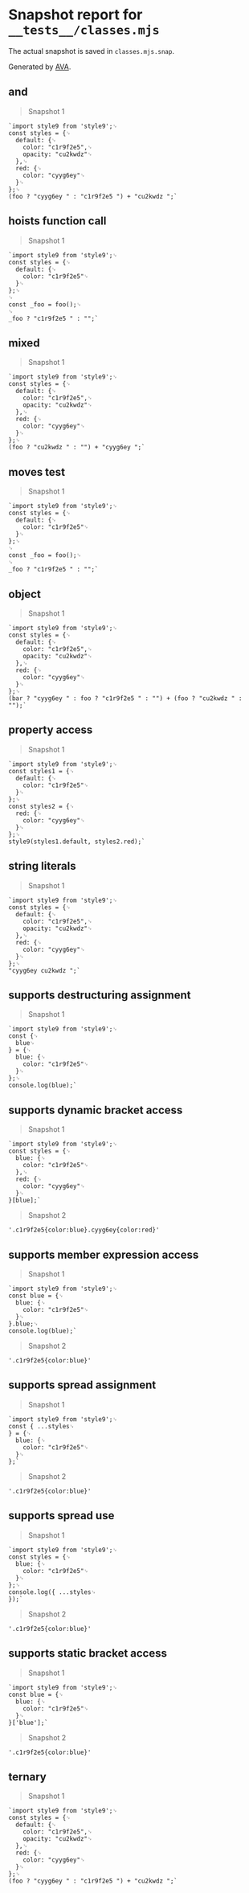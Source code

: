 # Snapshot report for `__tests__/classes.mjs`

The actual snapshot is saved in `classes.mjs.snap`.

Generated by [AVA](https://avajs.dev).

## and

> Snapshot 1

    `import style9 from 'style9';␊
    const styles = {␊
      default: {␊
        color: "c1r9f2e5",␊
        opacity: "cu2kwdz"␊
      },␊
      red: {␊
        color: "cyyg6ey"␊
      }␊
    };␊
    (foo ? "cyyg6ey " : "c1r9f2e5 ") + "cu2kwdz ";`

## hoists function call

> Snapshot 1

    `import style9 from 'style9';␊
    const styles = {␊
      default: {␊
        color: "c1r9f2e5"␊
      }␊
    };␊
    ␊
    const _foo = foo();␊
    ␊
    _foo ? "c1r9f2e5 " : "";`

## mixed

> Snapshot 1

    `import style9 from 'style9';␊
    const styles = {␊
      default: {␊
        color: "c1r9f2e5",␊
        opacity: "cu2kwdz"␊
      },␊
      red: {␊
        color: "cyyg6ey"␊
      }␊
    };␊
    (foo ? "cu2kwdz " : "") + "cyyg6ey ";`

## moves test

> Snapshot 1

    `import style9 from 'style9';␊
    const styles = {␊
      default: {␊
        color: "c1r9f2e5"␊
      }␊
    };␊
    ␊
    const _foo = foo();␊
    ␊
    _foo ? "c1r9f2e5 " : "";`

## object

> Snapshot 1

    `import style9 from 'style9';␊
    const styles = {␊
      default: {␊
        color: "c1r9f2e5",␊
        opacity: "cu2kwdz"␊
      },␊
      red: {␊
        color: "cyyg6ey"␊
      }␊
    };␊
    (bar ? "cyyg6ey " : foo ? "c1r9f2e5 " : "") + (foo ? "cu2kwdz " : "");`

## property access

> Snapshot 1

    `import style9 from 'style9';␊
    const styles1 = {␊
      default: {␊
        color: "c1r9f2e5"␊
      }␊
    };␊
    const styles2 = {␊
      red: {␊
        color: "cyyg6ey"␊
      }␊
    };␊
    style9(styles1.default, styles2.red);`

## string literals

> Snapshot 1

    `import style9 from 'style9';␊
    const styles = {␊
      default: {␊
        color: "c1r9f2e5",␊
        opacity: "cu2kwdz"␊
      },␊
      red: {␊
        color: "cyyg6ey"␊
      }␊
    };␊
    "cyyg6ey cu2kwdz ";`

## supports destructuring assignment

> Snapshot 1

    `import style9 from 'style9';␊
    const {␊
      blue␊
    } = {␊
      blue: {␊
        color: "c1r9f2e5"␊
      }␊
    };␊
    console.log(blue);`

## supports dynamic bracket access

> Snapshot 1

    `import style9 from 'style9';␊
    const styles = {␊
      blue: {␊
        color: "c1r9f2e5"␊
      },␊
      red: {␊
        color: "cyyg6ey"␊
      }␊
    }[blue];`

> Snapshot 2

    '.c1r9f2e5{color:blue}.cyyg6ey{color:red}'

## supports member expression access

> Snapshot 1

    `import style9 from 'style9';␊
    const blue = {␊
      blue: {␊
        color: "c1r9f2e5"␊
      }␊
    }.blue;␊
    console.log(blue);`

> Snapshot 2

    '.c1r9f2e5{color:blue}'

## supports spread assignment

> Snapshot 1

    `import style9 from 'style9';␊
    const { ...styles␊
    } = {␊
      blue: {␊
        color: "c1r9f2e5"␊
      }␊
    };`

> Snapshot 2

    '.c1r9f2e5{color:blue}'

## supports spread use

> Snapshot 1

    `import style9 from 'style9';␊
    const styles = {␊
      blue: {␊
        color: "c1r9f2e5"␊
      }␊
    };␊
    console.log({ ...styles␊
    });`

> Snapshot 2

    '.c1r9f2e5{color:blue}'

## supports static bracket access

> Snapshot 1

    `import style9 from 'style9';␊
    const blue = {␊
      blue: {␊
        color: "c1r9f2e5"␊
      }␊
    }['blue'];`

> Snapshot 2

    '.c1r9f2e5{color:blue}'

## ternary

> Snapshot 1

    `import style9 from 'style9';␊
    const styles = {␊
      default: {␊
        color: "c1r9f2e5",␊
        opacity: "cu2kwdz"␊
      },␊
      red: {␊
        color: "cyyg6ey"␊
      }␊
    };␊
    (foo ? "cyyg6ey " : "c1r9f2e5 ") + "cu2kwdz ";`
